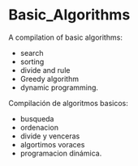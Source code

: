 # Basic_Algorithms

A compilation of basic algorithms:
- search
- sorting
- divide and rule
- Greedy algorithm
- dynamic programming.

Compilación de algoritmos basicos:
 - busqueda
 - ordenacion
 - divide y venceras
 - algortimos voraces
 - programacion dinámica.
